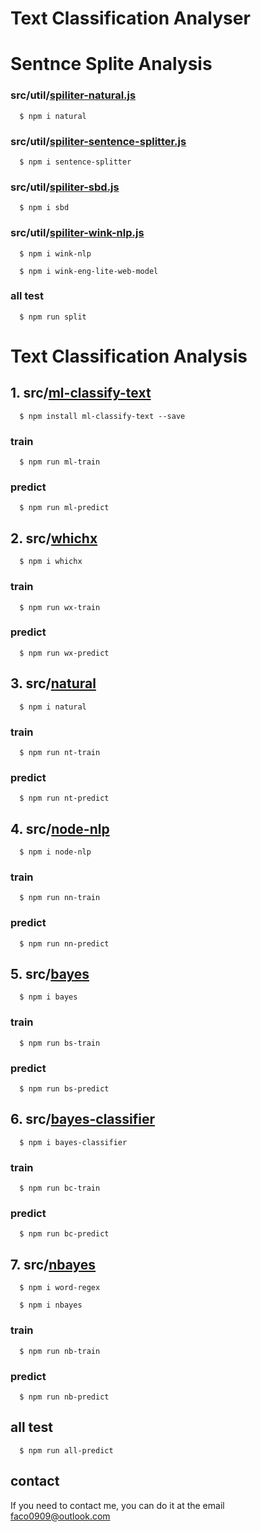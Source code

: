 # Text Classification Analyser

# Sentnce Splite Analysis

### src/util/[spiliter-natural.js](https://www.npmjs.com/package/natural)

```
  $ npm i natural
```
### src/util/[spiliter-sentence-splitter.js](https://www.npmjs.com/package/sentence-splitter)

```
  $ npm i sentence-splitter
```
### src/util/[spiliter-sbd.js](https://www.npmjs.com/package/sbd)

```
  $ npm i sbd
```
### src/util/[spiliter-wink-nlp.js](https://www.npmjs.com/package/wink-nlp)

```
  $ npm i wink-nlp

  $ npm i wink-eng-lite-web-model
```
### all test

```
  $ npm run split
```
# Text Classification Analysis

## 1. src/[ml-classify-text](https://www.npmjs.com/package/ml-classify-text)

```
  $ npm install ml-classify-text --save
```

### train

```
  $ npm run ml-train
```


### predict

```
  $ npm run ml-predict
```

## 2. src/[whichx](https://www.npmjs.com/package/whichx)

```
  $ npm i whichx
```

### train

```
  $ npm run wx-train
```

### predict

```
  $ npm run wx-predict
```

## 3. src/[natural](https://www.npmjs.com/package/natural)

```
  $ npm i natural
```

### train

```
  $ npm run nt-train
```

### predict

```
  $ npm run nt-predict
```

## 4. src/[node-nlp](https://www.npmjs.com/package/node-nlp)

```
  $ npm i node-nlp
```

### train

```
  $ npm run nn-train
```

### predict

```
  $ npm run nn-predict
```

## 5. src/[bayes](https://www.npmjs.com/package/bayes)

```
  $ npm i bayes
```

### train

```
  $ npm run bs-train
```

### predict

```  
  $ npm run bs-predict
```

## 6. src/[bayes-classifier](https://www.npmjs.com/package/bayes-classifier)

```
  $ npm i bayes-classifier
```

### train

```
  $ npm run bc-train
```

### predict

```  
  $ npm run bc-predict
```

## 7. src/[nbayes](https://www.npmjs.com/package/nbayes)

```
  $ npm i word-regex

  $ npm i nbayes
```

### train

```
  $ npm run nb-train
```

### predict

```  
  $ npm run nb-predict
```

## all test

```
  $ npm run all-predict
```

## contact

  If you need to contact me, you can do it at the email faco0909@outlook.com